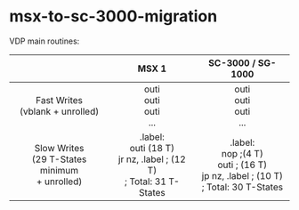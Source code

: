 
# msx-to-sc-3000-migration
VDP main routines:

|  | MSX 1 | SC-3000 / SG-1000
|:---:|:---:|:---:|
|Fast Writes <br> (vblank + unrolled)|outi<br>outi<br>outi<br>...|outi<br>outi<br>outi<br>...|
|Slow Writes <br> (29 T-States minimum <br>+ unrolled)|.label:<br>outi (18 T)<br>jr nz, .label ; (12 T)<br>; Total: 31 T-States|.label:<br>nop ;(4 T)<br>outi ; (16 T)<br>jp nz, .label ; (10 T)<br>; Total: 30 T-States

